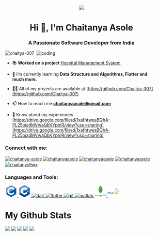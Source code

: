 <p align="center"><img src="https://blogger.googleusercontent.com/img/b/R29vZ2xl/AVvXsEjgn--_Bz1rfAqhcE7hUBbb4MWlbdJW85z8gWL86mkshsfo1iK0Bc695tANjjYl5ZMVhzN4wBv7ljs5NVnaCoIjb2lHmtR43ApNLHoFb2jgGwF0QZiCbdIVJBK1djiX2DF70zKR1wDlR9r-H3pDoSyQAIUcRGYEMD6fI-2URoQSYUpHcYGh9juHssX1hg/w640-h360/How%20to%20solve%20(2).gif" /></p>

<h1 align="center">Hi 👋, I'm Chaitanya Asole</h1>

<h3 align="center">A Passionate Software Developer from India</h3>

<img align="right" alt="coding" width="400" src ="https://media.tenor.com/2uyENRmiUt0AAAAM/coding.gif">

<p align="left"> <img src="https://komarev.com/ghpvc/?username=chaitya-007&label=Profile%20views&color=0e75b6&style=flat" alt="chaitya-007" /> </p>

- 📚 **Worked on a project** [Hospital Management System](https://github.com/Chaitya-007/Hospital-Management-DBMS-PROJECT)

- 🌱 I’m currently learning **Data Structure and Algorithms, Flutter and much more.**

- 👨‍💻 All of my projects are available at [https://github.com/Chaitya-007](https://github.com/Chaitya-007)

- 📫 How to reach me **chaitanyaasole@gmail.com**

- 📄 Know about my experiences [https://drive.google.com/file/d/1xafhtweaBQhA-PL25oiadMVwaQbKYpmR/view?usp=sharing](https://drive.google.com/file/d/1xafhtweaBQhA-PL25oiadMVwaQbKYpmR/view?usp=sharing)

<h3 align="left">Connect with me:</h3>
<p align="left">
<a href="https://linkedin.com/in/chaitanya-asole" target="blank"><img align="center" src="https://raw.githubusercontent.com/rahuldkjain/github-profile-readme-generator/master/src/images/icons/Social/linked-in-alt.svg" alt="chaitanya-asole" height="30" width="40" /></a>
<a href="https://www.codechef.com/users/chaitanyaasole" target="blank"><img align="center" src="https://cdn.jsdelivr.net/npm/simple-icons@3.1.0/icons/codechef.svg" alt="chaitanyaasole" height="30" width="40" /></a>
<a href="https://www.hackerrank.com/chaitanyaasole" target="blank"><img align="center" src="https://raw.githubusercontent.com/rahuldkjain/github-profile-readme-generator/master/src/images/icons/Social/hackerrank.svg" alt="chaitanyaasole" height="30" width="40" /></a>
<a href="https://www.leetcode.com/chaitanyaasole" target="blank"><img align="center" src="https://raw.githubusercontent.com/rahuldkjain/github-profile-readme-generator/master/src/images/icons/Social/leet-code.svg" alt="chaitanyaasole" height="30" width="40" /></a>
<a href="https://auth.geeksforgeeks.org/user/chaitanys9wx" target="blank"><img align="center" src="https://raw.githubusercontent.com/rahuldkjain/github-profile-readme-generator/master/src/images/icons/Social/geeks-for-geeks.svg" alt="chaitanys9wx" height="30" width="40" /></a>
</p>

<h3 align="left">Languages and Tools:</h3>
<p align="left"> <a href="https://www.cprogramming.com/" target="_blank" rel="noreferrer"> <img src="https://raw.githubusercontent.com/devicons/devicon/master/icons/c/c-original.svg" alt="c" width="40" height="40"/> </a> <a href="https://www.w3schools.com/cpp/" target="_blank" rel="noreferrer"> <img src="https://raw.githubusercontent.com/devicons/devicon/master/icons/cplusplus/cplusplus-original.svg" alt="cplusplus" width="40" height="40"/> </a> <a href="https://dart.dev" target="_blank" rel="noreferrer"> <img src="https://www.vectorlogo.zone/logos/dartlang/dartlang-icon.svg" alt="dart" width="40" height="40"/> </a> <a href="https://flutter.dev" target="_blank" rel="noreferrer"> <img src="https://www.vectorlogo.zone/logos/flutterio/flutterio-icon.svg" alt="flutter" width="40" height="40"/> </a> <a href="https://git-scm.com/" target="_blank" rel="noreferrer"> <img src="https://www.vectorlogo.zone/logos/git-scm/git-scm-icon.svg" alt="git" width="40" height="40"/> </a> <a href="https://www.mathworks.com/" target="_blank" rel="noreferrer"> <img src="https://upload.wikimedia.org/wikipedia/commons/2/21/Matlab_Logo.png" alt="matlab" width="40" height="40"/> </a> <a href="https://www.mongodb.com/" target="_blank" rel="noreferrer"> <img src="https://raw.githubusercontent.com/devicons/devicon/master/icons/mongodb/mongodb-original-wordmark.svg" alt="mongodb" width="40" height="40"/> </a> <a href="https://www.mysql.com/" target="_blank" rel="noreferrer"> <img src="https://raw.githubusercontent.com/devicons/devicon/master/icons/mysql/mysql-original-wordmark.svg" alt="mysql" width="40" height="40"/> </a> </p>

# My Github Stats
<!--
<p><img align="left" src="https://github-readme-stats.vercel.app/api/top-langs?username=chaitya-007&show_icons=true&locale=en&layout=compact&theme=radical" alt="chaitya-007" /></p>

<p>&nbsp;<img align="center" src="https://github-readme-stats.vercel.app/api?username=chaitya-007&show_icons=true&locale=en&theme=radical" alt="chaitya-007" /></p>

<p><img align="center" src="https://github-readme-streak-stats.herokuapp.com/?user=chaitya-007&" alt="chaitya-007" /></p>
-->

<!--Most languages used 
![](https://github-readme-stats.vercel.app/api/top-langs?username=chaitya-007&show_icons=true&locale=en&layout=compact&theme=radical&hide_border=false&include_all_commits=true&count_private=true)
-->
<!--Github Stats
![](https://github-readme-stats.vercel.app/api?username=chaitya-007&theme=holi&show_icons=true)
-->
<!--Streak Performance
![](https://github-readme-streak-stats.herokuapp.com/?user=chaitya-007&theme=midnight-purple&hide_border=false)
-->
![](http://github-profile-summary-cards.vercel.app/api/cards/profile-details?username=chaitya-007&theme=tokyonight)
![](http://github-profile-summary-cards.vercel.app/api/cards/repos-per-language?username=chaitya-007&theme=radical&exclude={exclude})
![](http://github-profile-summary-cards.vercel.app/api/cards/most-commit-language?username=chaitya-007&theme=monokai&exclude={exclude})
![](http://github-profile-summary-cards.vercel.app/api/cards/stats?username=chaitya-007&theme=solarized_dark)
![](http://github-profile-summary-cards.vercel.app/api/cards/productive-time?username=chaitya-007&theme=github_dark&utcOffset={utcOffset})

<!--
theme=midnight-purple&hide_border=false&include_all_commits=true&count_private=true
show_icons=true&locale=en&layout=compact&theme=radical
theme=midnight-purple&hide_border=false&include_all_commits=true&count_private=true&layout=compact
-->






